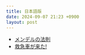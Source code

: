 ```yaml
---
title: 日本語版
date: 2024-09-07 21:23 +0900
layout: post
---
```

- [メンデルの法則](../_ja/メンデルの法則.md)
- [救急車が来た!](./救急車が来た!.md)

